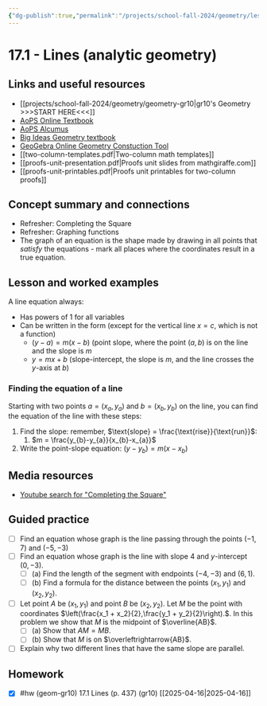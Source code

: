 ```yaml
---
{"dg-publish":true,"permalink":"/projects/school-fall-2024/geometry/lessons/17-1-lines/"}
---
```



#  17.1 - Lines (analytic geometry)

## Links and useful resources 

- [[projects/school-fall-2024/geometry/geometry-gr10\|gr10's Geometry >>>START HERE<<<]]
- [AoPS Online Textbook](https://artofproblemsolving.com/ebooks/intro-geometry-ebook/c0toc)
- [AoPS Alcumus](https://artofproblemsolving.com/teacher/students)
- [Big Ideas Geometry textbook](https://bim.easyaccessmaterials.com/?level=12)
- [GeoGebra Online Geometry Constuction Tool](https://www.geogebra.org/geometry?lang=en/)
- [[two-column-templates.pdf|Two-column math templates]]
- [[proofs-unit-presentation.pdf|Proofs unit slides from mathgiraffe.com]]
- [[proofs-unit-printables.pdf|Proofs unit printables for two-column proofs]]



## Concept summary and connections


- Refresher: Completing the Square 
- Refresher: Graphing functions 
- The graph of an equation is the shape made by drawing in all points that *satisfy* the equations - mark all places where the coordinates result in a true equation. 

## Lesson and worked examples

A line equation always:
- Has powers of 1 for all variables
- Can be written in the form (except for the vertical line $x=c$, which is not a function)
    - $(y - a) = m(x - b)$ (point slope, where the point $(a,b)$ is on the line and the slope is $m$
    - $y=mx+b$ (slope-intercept, the slope is $m$, and the line crosses the $y$-axis at $b$)


### Finding the equation of a line

Starting with two points $a = (x_{a},y_{a})$ and $b=(x_{b},y_{b})$ on the line, you can find the equation of the line with these steps: 
1. Find the slope: remember, $\text{slope} = \frac{\text{rise}}{\text{run}}$:
    1. $m = \frac{y_{b}-y_{a}}{x_{b}-x_{a}}$ 
2. Write the point-slope equation: $(y-y_{b}) = m(x-x_{b})$

## Media resources

- [Youtube search for "Completing the Square"](https://www.youtube.com/results?search_query=Completing%20the%20Square) 

## Guided practice

- [ ] Find an equation whose graph is the line passing through the points $(-1,7)$ and $(-5,-3)$  
- [ ] Find an equation whose graph is the line with slope 4 and $y$-intercept $(0,-3)$.  
    - [ ] (a) Find the length of the segment with endpoints $(-4,-3)$ and $(6,1)$.  
    - [ ] (b) Find a formula for the distance between the points $(x_1,y_1)$ and $(x_2,y_2)$.   
- [ ] Let point $A$ be $(x_1,y_1)$ and point $B$ be $(x_2,y_2)$. Let $M$ be the point with coordinates $\left(\frac{x_1 + x_2}{2},\frac{y_1 + y_2}{2}\right).$. In this problem we show that $M$ is the midpoint of $\overline{AB}$.  
    - [ ] (a) Show that $AM = MB$.  
    - [ ] (b) Show that $M$ is on $\overleftrightarrow{AB}$.   
- [ ] Explain why two different lines that have the same slope are parallel.   

## Homework

- [x] #hw (geom-gr10) 17.1 Lines  (p. 437) (gr10) [[2025-04-16\|2025-04-16]]
